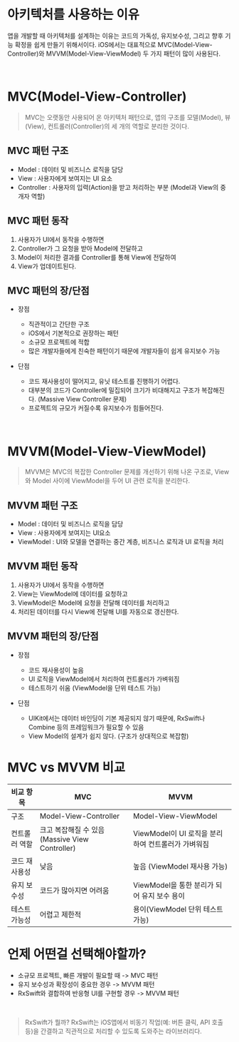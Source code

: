 # 아키텍처를 사용하는 이유

앱을 개발할 때 아키텍처를 설계하는 이유는 코드의 가독성, 유지보수성, 그리고 향후 기능 확정을 쉽게 만들기 위해서이다. iOS에서는 대표적으로 MVC(Model-View-Controller)와 MVVM(Model-View-ViewModel) 두 가지 패턴이 많이 사용된다.


<br>


# MVC(Model-View-Controller) 

> MVC는 오랫동안 사용되어 온 아키텍처 패턴으로, 앱의 구조를 모델(Model), 뷰(View), 컨트롤러(Controller)의 세 개의 역할로 분리한 것이다.

## MVC 패턴 구조
- Model : 데이터 및 비즈니스 로직을 담당
- View : 사용자에게 보여지는 UI 요소
- Controller : 사용자의 입력(Action)을 받고 처리하는 부분 (Model과 View의 중개자 역할)


## MVC 패턴 동작
1. 사용자가 UI에서 동작을 수행하면
2. Controller가 그 요청을 받아 Model에 전달하고
3. Model이 처리한 결과를 Controller를 통해 View에 전달하여
4. View가 업데이트된다.

## MVC 패턴의 장/단점

- 장점
    - 직관적이고 간단한 구조
    - iOS에서 기본적으로 권장하는 패턴
    - 소규모 프로젝트에 적합
    - 많은 개발자들에게 친숙한 패턴이기 때문에 개발자들이 쉽게 유지보수 가능

- 단점
    - 코드 재사용성이 떨어지고, 유닛 테스트를 진행하기 어렵다.
    - 대부분의 코드가 Controller에 밀집되어 크기가 비대해지고 구조가 복잡해진다. (Massive View Controller 문제)
    - 프로젝트의 규모가 커질수록 유지보수가 힘들어진다.



<br>



# MVVM(Model-View-ViewModel)

> MVVM은 MVC의 복잡한 Controller 문제를 개선하기 위해 나온 구조로, View와 Model 사이에 ViewModel을 두어 UI 관련 로직을 분리한다.

## MVVM 패턴 구조
- Model : 데이터 및 비즈니스 로직을 담당
- View : 사용자에게 보여지는 UI요소
- ViewModel : UI와 모델을 연결하는 중간 계층, 비즈니스 로직과 UI 로직을 처리

## MVVM 패턴 동작
1. 사용자가 UI에서 동작을 수행하면  
2. View는 ViewModel에 데이터를 요청하고  
3. ViewModel은 Model에 요청을 전달해 데이터를 처리하고  
4. 처리된 데이터를 다시 View에 전달해 UI를 자동으로 갱신한다.

## MVVM 패턴의 장/단점
- 장점
    - 코드 재사용성이 높음
    - UI 로직을 ViewModel에서 처리하여 컨트롤러가 가벼워짐
    - 테스트하기 쉬움 (ViewModel을 단위 테스트 가능)

- 단점
    - UIKit에서는 데이터 바인딩이 기본 제공되지 않기 때문에, RxSwift나 Combine 등의 프레임워크가 필요할 수 있음
    - View Model의 설계가 쉽지 않다. (구조가 상대적으로 복잡함)


# MVC vs MVVM 비교

| 비교 항목 | MVC | MVVM |
|--------|--------|--------|
| 구조 | Model-View-Controller | Model-View-ViewModel |
| 컨트롤러 역할 | 크고 복잡해질 수 있음(Massive View Controller) | ViewModel이 UI 로직을 분리하여 컨트롤러가 가벼워짐 |
| 코드 재사용성 | 낮음 | 높음 (ViewModel 재사용 가능) |
| 유지 보수성 | 코드가 많아지면 어려움 | ViewModel을 통한 분리가 되어 유지 보수 용이 |
| 테스트 가능성 | 어렵고 제한적 | 용이(ViewModel 단위 테스트 가능) |


# 언제 어떤걸 선택해야할까?
- 소규모 프로젝트, 빠른 개발이 필요할 때 -> MVC 패턴
- 유지 보수성과 확장성이 중요한 경우 -> MVVM 패턴
- RxSwift와 결합하여 반응형 UI를 구현할 경우 -> MVVM 패턴

<br>

> RxSwift가 뭘까?
> RxSwift는 iOS앱에서 비동기 작업(예: 버튼 클릭, API 호출 등)을 간결하고 직관적으로 처리할 수 있도록 도와주는 라이브러리다.